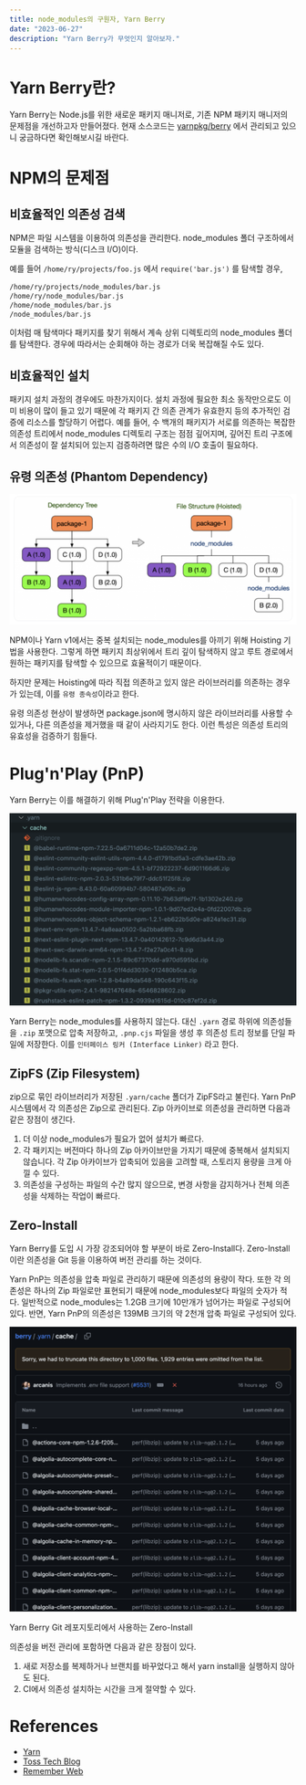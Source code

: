 ```yaml
---
title: node_modules의 구원자, Yarn Berry
date: "2023-06-27"
description: "Yarn Berry가 무엇인지 알아보자."
---
```


# Yarn Berry란?

Yarn Berry는 Node.js를 위한 새로운 패키지 매니저로, 기존 NPM 패키지 매니저의 문제점을 개선하고자 만들어졌다. 현재 소스코드는 [yarnpkg/berry](https://github.com/yarnpkg/berry) 에서 관리되고 있으니 궁금하다면 확인해보시길 바란다.

# NPM의 문제점

## 비효율적인 의존성 검색

NPM은 파일 시스템을 이용하여 의존성을 관리한다. node_modules 폴더 구조하에서 모듈을 검색하는 방식(디스크 I/O)이다.

예를 들어 `/home/ry/projects/foo.js` 에서 `require('bar.js')` 를 탐색할 경우,

```
/home/ry/projects/node_modules/bar.js
/home/ry/node_modules/bar.js
/home/node_modules/bar.js
/node_modules/bar.js
```

이처럼 매 탐색마다 패키지를 찾기 위해서 계속 상위 디렉토리의 node_modules 폴더를 탐색한다. 경우에 따라서는 순회해야 하는 경로가 더욱 복잡해질 수도 있다.

## 비효율적인 설치

패키지 설치 과정의 경우에도 마찬가지이다. 설치 과정에 필요한 최소 동작만으로도 이미 비용이 많이 들고 있기 때문에 각 패키지 간 의존 관계가 유효한지 등의 추가적인 검증에 리소스를 할당하기 어렵다. 예를 들어, 수 백개의 패키지가 서로를 의존하는 복잡한 의존성 트리에서 node_modules 디렉토리 구조는 점점 깊어지며, 깊어진 트리 구조에서 의존성이 잘 설치되어 있는지 검증하려면 많은 수의 I/O 호출이 필요하다.

## 유령 의존성 (Phantom Dependency)

![](./image1.png)

NPM이나 Yarn v1에서는 중복 설치되는 node_modules를 아끼기 위해 Hoisting 기법을 사용한다. 그렇게 하면 패키지 최상위에서 트리 깊이 탐색하지 않고 루트 경로에서 원하는 패키지를 탐색할 수 있으므로 효율적이기 때문이다.

하지만 문제는 Hoisting에 따라 직접 의존하고 있지 않은 라이브러리를 의존하는 경우가 있는데, 이를 `유령 종속성`이라고 한다.

유령 의존성 현상이 발생하면 package.json에 명시하지 않은 라이브러리를 사용할 수 있거나, 다른 의존성을 제거했을 때 같이 사라지기도 한다. 이런 특성은 의존성 트리의 유효성을 검증하기 힘들다.

# Plug'n'Play (PnP)

Yarn Berry는 이를 해결하기 위해 Plug'n'Play 전략을 이용한다.

![](./image2.png)

Yarn Berry는 node_modules를 사용하지 않는다. 대신 `.yarn` 경로 하위에 의존성들을 `.zip` 포맷으로 압축 저장하고, `.pnp.cjs` 파일을 생성 후 의존성 트리 정보를 단일 파일에 저장한다. 이를 `인터페이스 링커 (Interface Linker)` 라고 한다.

## ZipFS (Zip Filesystem)

zip으로 묶인 라이브러리가 저장된 `.yarn/cache` 폴더가 ZipFS라고 불린다. Yarn PnP 시스템에서 각 의존성은 Zip으로 관리된다. Zip 아카이브로 의존성을 관리하면 다음과 같은 장점이 생긴다.

1.  더 이상 node_modules가 필요가 없어 설치가 빠르다.
2.  각 패키지는 버전마다 하나의 Zip 아카이브만을 가지기 때문에 중복해서 설치되지 않습니다. 각 Zip 아카이브가 압축되어 있음을 고려할 때, 스토리지 용량을 크게 아낄 수 있다.
3.  의존성을 구성하는 파일의 수간 많지 않으므로, 변경 사항을 감지하거나 전체 의존성을 삭제하는 작업이 빠르다.

## Zero-Install

Yarn Berry를 도입 시 가장 강조되어야 할 부분이 바로 Zero-Install다. Zero-Install이란 의존성을 Git 등을 이용하여 버전 관리를 하는 것이다.

Yarn PnP는 의존성을 압축 파일로 관리하기 때문에 의존성의 용량이 작다. 또한 각 의존성은 하나의 Zip 파일로만 표현되기 때문에 node_modules보다 파일의 숫자가 적다. 일반적으로 node_modules는 1.2GB 크기에 10만개가 넘어가는 파일로 구성되어 있다. 반면, Yarn PnP의 의존성은 139MB 크기의 약 2천개 압축 파일로 구성되어 있다.

![](./image3.png)

Yarn Berry Git 레포지토리에서 사용하는 Zero-Install

의존성을 버전 관리에 포함하면 다음과 같은 장점이 있다.

1. 새로 저장소를 복제하거나 브랜치를 바꾸었다고 해서 yarn install을 실행하지 않아도 된다.
2. CI에서 의존성 설치하는 시간을 크게 절약할 수 있다.

# References

- [Yarn](https://yarnpkg.com/configuration/yarnrc)
- [Toss Tech Blog](https://toss.tech/article/node-modules-and-yarn-berry)
- [Remember Web](https://blog.dramancompany.com/2023/02/%EB%A6%AC%EB%A9%A4%EB%B2%84-%EC%9B%B9-%EC%84%9C%EB%B9%84%EC%8A%A4-%EC%A2%8C%EC%B6%A9%EC%9A%B0%EB%8F%8C-yarn-berry-%EB%8F%84%EC%9E%85%EA%B8%B0/)
